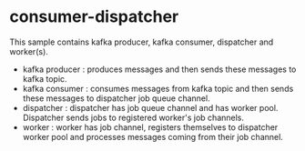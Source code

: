 # consumer-dispatcher

This sample contains kafka producer, kafka consumer, dispatcher and worker(s).

- kafka producer : produces messages and then sends these messages to kafka topic.
- kafka consumer : consumes messages from kafka topic and then sends these messages to dispatcher job queue channel.
- dispatcher : dispatcher has job queue channel and has worker pool. Dispatcher sends jobs to registered worker's job channels.
- worker : worker has job channel, registers themselves to dispatcher worker pool and processes messages coming from their job channel.  
